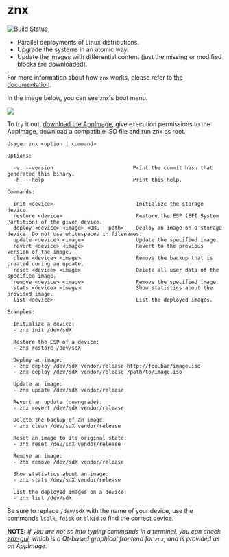 # znx

[![Build Status](https://travis-ci.org/Nitrux/znx.svg?branch=master)](https://travis-ci.org/Nitrux/znx)

- Parallel deployments of Linux distributions.
- Upgrade the systems in an atomic way.
- Update the images with differential content (just the missing or modified blocks are downloaded).

For more information about how `znx` works, please refer to the [documentation](https://github.com/Nitrux/znx/wiki).

In the image below, you can see `znx`'s boot menu.

![](https://cdn-images-1.medium.com/max/1200/1*b4eeOQ8ZR30RUtPv5sJ9NA.png)

To try it out, [download the AppImage](https://github.com/Nitrux/znx/releases), give execution permissions
to the AppImage, download a compatible ISO file and run znx as root.

```
Usage: znx <option | command>

Options:

  -v, --version                          Print the commit hash that generated this binary.
  -h, --help                             Print this help.

Commands:

  init <device>                           Initialize the storage device.
  restore <device>                        Restore the ESP (EFI System Partition) of the given device.
  deploy <device> <image> <URL | path>    Deploy an image on a storage device. Do not use whitespaces in filenames.
  update <device> <image>                 Update the specified image.
  revert <device> <image>                 Revert to the previous version of the image.
  clean <device> <image>                  Remove the backup that is created during an update.
  reset <device> <image>                  Delete all user data of the specified image.
  remove <device> <image>                 Remove the specified image.
  stats <device> <image>                  Show statistics about the provided image.
  list <device>                           List the deployed images.

Examples:

  Initialize a device:
  - znx init /dev/sdX

  Restore the ESP of a device:
  - znx restore /dev/sdX

  Deploy an image:
  - znx deploy /dev/sdX vendor/release http://foo.bar/image.iso
  - znx deploy /dev/sdX vendor/release /path/to/image.iso

  Update an image:
  - znx update /dev/sdX vendor/release

  Revert an update (downgrade):
  - znx revert /dev/sdX vendor/release

  Delete the backup of an image:
  - znx clean /dev/sdX vendor/release

  Reset an image to its original state:
  - znx reset /dev/sdX vendor/release

  Remove an image:
  - znx remove /dev/sdX vendor/release

  Show statistics about an image:
  - znx stats /dev/sdX vendor/release

  List the deployed images on a device:
  - znx list /dev/sdX
```

Be sure to replace `/dev/sdX` with the name of your device, use the commands `lsblk`, `fdisk` or `blkid` to find the correct device.

**NOTE:**
_If you are not so into typing commands in a terminal, you can check [znx-gui](https://github.com/Nitrux/znx-gui), which is a Qt-based graphical frontend for `znx`, and is provided as an AppImage._
